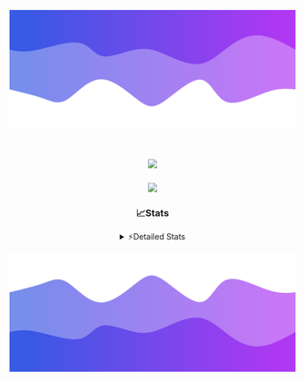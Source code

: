 ![Header](./header.png)
<div align="center">

<h1 align="center">
  <a href="https://git.io/typing-svg">
    <img src="https://readme-typing-svg.herokuapp.com/?lines=Hello,+There!+%F0%9F%91%8B;This+is+chicho.;Owner+on+Ocean;&center=true&size=25">
  </a>
</h1>
  
<p align="center">
  <img src="https://lanyard.cnrad.dev/api/852683595378196480" />
</p>

### 📈Stats
<details>
    <summary> ⚡Detailed Stats</summary>
    <br/>

<!--START_SECTION:waka-->
![Code Time](http://img.shields.io/badge/Code%20Time-581%20hrs%203%20mins-blue)

![Profile Views](http://img.shields.io/badge/Profile%20Views-3-blue)

**🐱 My GitHub Data** 

> 📦 44.0 kB Used in GitHub's Storage 
 > 
> 🏆 52 Contributions in the Year 2023
 > 
> 🚫 Not Opted to Hire
 > 
> 📜 12 Public Repositories 
 > 
> 🔑 7 Private Repositories 
 > 
**I'm a Night 🦉** 

```text
🌞 Morning                17 commits          █░░░░░░░░░░░░░░░░░░░░░░░░   04.80 % 
🌆 Daytime                40 commits          ███░░░░░░░░░░░░░░░░░░░░░░   11.30 % 
🌃 Evening                154 commits         ███████████░░░░░░░░░░░░░░   43.50 % 
🌙 Night                  143 commits         ██████████░░░░░░░░░░░░░░░   40.40 % 
```
📅 **I'm Most Productive on Tuesday** 

```text
Monday                   19 commits          █░░░░░░░░░░░░░░░░░░░░░░░░   05.37 % 
Tuesday                  102 commits         ███████░░░░░░░░░░░░░░░░░░   28.81 % 
Wednesday                63 commits          ████░░░░░░░░░░░░░░░░░░░░░   17.80 % 
Thursday                 47 commits          ███░░░░░░░░░░░░░░░░░░░░░░   13.28 % 
Friday                   41 commits          ███░░░░░░░░░░░░░░░░░░░░░░   11.58 % 
Saturday                 31 commits          ██░░░░░░░░░░░░░░░░░░░░░░░   08.76 % 
Sunday                   51 commits          ████░░░░░░░░░░░░░░░░░░░░░   14.41 % 
```


📊 **This Week I Spent My Time On** 

```text
🕑︎ Time Zone: America/Argentina/Buenos_Aires

💬 Programming Languages: 
HTML                     6 hrs 36 mins       ██████████████░░░░░░░░░░░   57.57 % 
JavaScript               3 hrs 47 mins       ████████░░░░░░░░░░░░░░░░░   33.11 % 
Python                   1 hr 3 mins         ██░░░░░░░░░░░░░░░░░░░░░░░   09.29 % 
CSV                      0 secs              ░░░░░░░░░░░░░░░░░░░░░░░░░   00.02 % 

🔥 Editors: 
VS Code                  11 hrs 28 mins      █████████████████████████   100.00 % 

🐱‍💻 Projects: 
Unknown Project          9 hrs 50 mins       █████████████████████░░░░   85.80 % 
Coder                    1 hr 37 mins        ████░░░░░░░░░░░░░░░░░░░░░   14.20 % 

💻 Operating System: 
Windows                  11 hrs 28 mins      █████████████████████████   100.00 % 
```

**I Mostly Code in JavaScript** 

```text
JavaScript               9 repos             ████████░░░░░░░░░░░░░░░░░   31.03 % 
HTML                     5 repos             ████░░░░░░░░░░░░░░░░░░░░░   17.24 % 
CSS                      4 repos             ███░░░░░░░░░░░░░░░░░░░░░░   13.79 % 
C#                       2 repos             ██░░░░░░░░░░░░░░░░░░░░░░░   06.90 % 
Batchfile                1 repo              █░░░░░░░░░░░░░░░░░░░░░░░░   03.45 % 
```




 Last Updated on 19/12/2023 05:12:29 UTC
<!--END_SECTION:waka-->
</details>

![Footer](./footer.png)
